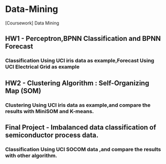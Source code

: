 # Data-Mining
[Coursework] Data Mining

## HW1 - Perceptron,BPNN Classification and BPNN Forecast
### Classification Using UCI iris data as example,Forecast Using UCI Electrical Grid as example  
## HW2 - Clustering Algorithm : Self-Organizing Map (SOM)
### Clustering Using UCI iris data as example,and compare the results with MiniSOM and K-means.  
## Final Project - Imbalanced data classification of semiconductor process data.
### Classification Using UCI SOCOM data ,and compare the results with other algorithm.

